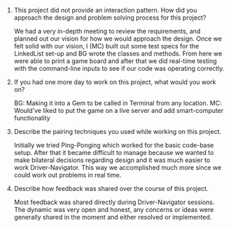 1. This project did not provide an interaction pattern. How did you approach the design and problem solving process for this project?

    We had a very in-depth meeting to review the requirements, and planned out our vision for how we would approach the design. Once we felt solid with our vision, I (MC) built out some test specs for the LinkedList set-up and BG wrote the classes and methods. From here we were able to print a game board and after that we did real-time testing with the command-line inputs to see if our code was operating correctly. 

2. If you had one more day to work on this project, what would you work on?

    BG: Making it into a Gem to be called in Terminal from any location.
    MC: Would've liked to put the game on a live server and add smart-computer functionality

3. Describe the pairing techniques you used while working on this project.

    Initially we tried Ping-Ponging which worked for the basic code-base setup. After that it became difficult to manage because we wanted to make bilateral decisions regarding design and it was much easier to work Driver-Navigator. This way we accomplished much more since we could work out problems in real time.

4. Describe how feedback was shared over the course of this project.

    Most feedback was shared directly during Driver-Navigator sessions. The dynamic was very open and honest, any concerns or ideas were generally shared in the moment and either resolved or implemented.